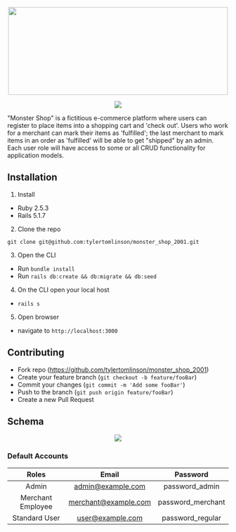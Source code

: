 <p align="center">
  <img width="500" height="200" src="https://media-exp1.licdn.com/dms/image/C4D1BAQHZ3m-yGm8cvA/company-background_10000/0?e=2159024400&v=beta&t=4R94SSaU7ug1AXLuYJzmSsqKUUdseWG-BlfpnZiwnKI">
</p>

<p align="center">
  <a href="https://codeclimate.com/github/tylertomlinson/monster_shop_2001/maintainability"><img src="https://api.codeclimate.com/v1/badges/8202f4f70c28f421c71d/maintainability" /></a>
</p>

"Monster Shop" is a fictitious e-commerce platform where users can register to place items into a shopping cart and 'check out'. Users who work for a merchant can mark their items as 'fulfilled'; the last merchant to mark items in an order as 'fulfilled' will be able to get "shipped" by an admin. Each user role will have access to some or all CRUD functionality for application models.

## Installation

1. Install 
- Ruby 2.5.3
- Rails 5.1.7

2. Clone the repo
```
git clone git@github.com:tylertomlinson/monster_shop_2001.git
```
3. Open the CLI 
  - Run ```bundle install``` 
  - Run ```rails db:create && db:migrate && db:seed```
  
4. On the CLI open your local host 
  - ```rails s```
  
5. Open browser 
  - navigate to ```http://localhost:3000```


## Contributing
- Fork repo (https://github.com/tylertomlinson/monster_shop_2001)
- Create your feature branch (`git checkout -b feature/fooBar`)
- Commit your changes (`git commit -m 'Add some fooBar'`)
- Push to the branch (`git push origin feature/fooBar`)
- Create a new Pull Request


## Schema

 <p align="center">
 <img src="https://i.imgur.com/OTr7BnY.png">
</p>
 
 
### Default Accounts 

| Roles         | Email         | Password  |
| :-------------: |:-------------:| :-----:|
| Admin         | admin@example.com | password_admin  |
| Merchant Employee | merchant@example.com     | password_merchant |
| Standard User | user@example.com     | password_regular |




